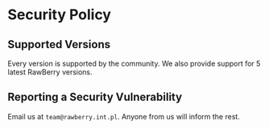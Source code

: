 # Security Policy

## Supported Versions

Every version is supported by the community. We also provide support for 5 latest RawBerry versions.

## Reporting a Security Vulnerability

Email us at `team@rawberry.int.pl`. Anyone from us will inform the rest.
